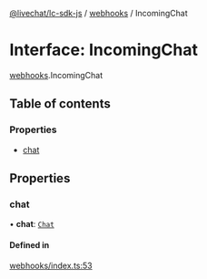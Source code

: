 [@livechat/lc-sdk-js](../README.md) / [webhooks](../modules/webhooks.md) / IncomingChat

# Interface: IncomingChat

[webhooks](../modules/webhooks.md).IncomingChat

## Table of contents

### Properties

- [chat](webhooks.IncomingChat.md#chat)

## Properties

### chat

• **chat**: [`Chat`](agent_structures_structures.Chat.md)

#### Defined in

[webhooks/index.ts:53](https://github.com/livechat/lc-sdk-js/blob/10347df/src/webhooks/index.ts#L53)
